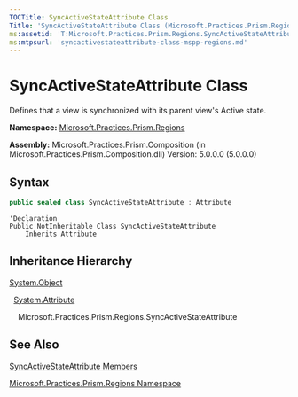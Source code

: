 ```yaml
---
TOCTitle: SyncActiveStateAttribute Class
Title: 'SyncActiveStateAttribute Class (Microsoft.Practices.Prism.Regions)'
ms:assetid: 'T:Microsoft.Practices.Prism.Regions.SyncActiveStateAttribute'
ms:mtpsurl: 'syncactivestateattribute-class-mspp-regions.md'
---
```


# SyncActiveStateAttribute Class

Defines that a view is synchronized with its parent view's Active state.

**Namespace:** [Microsoft.Practices.Prism.Regions](/patterns-practices/reference/mspp-regions-namespace)

**Assembly:** Microsoft.Practices.Prism.Composition (in Microsoft.Practices.Prism.Composition.dll) Version: 5.0.0.0 (5.0.0.0)

## Syntax

```C#  
public sealed class SyncActiveStateAttribute : Attribute
```

```VB  
'Declaration
Public NotInheritable Class SyncActiveStateAttribute
	Inherits Attribute
```

## Inheritance Hierarchy

[System.Object](http://msdn.microsoft.com/en-us/library/e5kfa45b)

  [System.Attribute](http://msdn.microsoft.com/en-us/library/e8kc3626)

    Microsoft.Practices.Prism.Regions.SyncActiveStateAttribute

## See Also

[SyncActiveStateAttribute Members](https://msdn.microsoft.com/en-us/library/microsoft.practices.prism.regions.syncactivestateattribute_members(v=pandp.50))

[Microsoft.Practices.Prism.Regions Namespace](/patterns-practices/reference/mspp-regions-namespace)